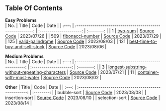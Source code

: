## Table Of Contents

**Easy Problems**  
| No. | Title | Code | Date |
| :---: | :--------------------------------------------------------: | :---------------------: | :--------: |
| 1 | [two-sum][1web] | [Source Code][1code] | 2023/07/26 |
| 509 | [fibonacci-number][509web] | [Source Code][509code] | 2023/07/29 |
| 125 | [valid-palindrome][125web] | [Source Code][125code] | 2023/08/03 |
| 121 | [best-time-to-buy-and-sell-stock][121web] | [Source Code][121code] | 2023/08/06 |

**Medium Problems**  
| No. | Title | Code | Date |
| :---: | :----------------------------------------------------: | :--------------------: | :--------: |
| 3 | [longest-substring-without-repeating-characters][3web] | [Source Code][3code] | 2023/07/21 |
| 11 | [container-with-most-water][11web] | [Source Code][11code] | 2023/08/02 |

**Other**
| Title | Code | Date |
| :---: | :----------------------------------------------------: | :--------: |
| bubble-sort | [Source Code][sort1code] | 2023/08/08 |
| insertion-sort | [Source Code][sort2code] | 2023/08/10 |
| selection-sort | [Source Code][sort3code] | 2023/08/14 |

<!-- URL Below -->

[1web]: https://leetcode.com/problems/two-sum/
[1code]: ./src/easy/twoSum/2.js
[3web]: https://leetcode.com/problems/longest-substring-without-repeating-characters/
[3code]: ./src/medium/longest-substring-without-repeating-characters/1.js
[11web]: https://leetcode.com/problems/container-with-most-water/
[11code]: ./src/medium/container-with-most-water/1.js
[121web]: https://leetcode.com/problems/best-time-to-buy-and-sell-stock/
[121code]: ./src/easy/best-time-to-buy-and-sell-stock/1.js
[125web]: https://leetcode.com/problems/valid-palindrome/
[125code]: ./src/easy/valid-palindrome/1.js
[509web]: https://leetcode.com/problems/fibonacci-number/
[509code]: ./src/easy/fibonacci-number/1.js
[sort1code]: ./src/other/sort/bubble-sort.js
[sort2code]: ./src/other/sort/insertion-sort.js
[sort3code]: ./src/other/sort/selection-sort.js
